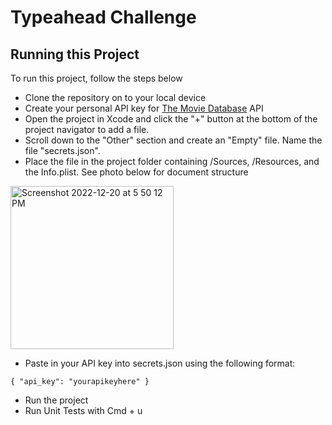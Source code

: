 
# Typeahead Challenge

## Running this Project

To run this project, follow the steps below
 - Clone the repository on to your local device
 - Create your personal API key for [The Movie Database](https://github.com/adamayoung/TMDb) API
 - Open the project in Xcode and click the "+" button at the bottom of the project navigator to add a file. 
 - Scroll down to the "Other" section and create an "Empty" file. Name the file "secrets.json". 
 - Place the file in the project folder containing /Sources, /Resources, and the Info.plist. See photo below for document structure
 <img width="261" alt="Screenshot 2022-12-20 at 5 50 12 PM" src="https://user-images.githubusercontent.com/63136835/208795478-f5846f93-0095-48ce-9b3f-0bff92208cf6.png">

 - Paste in your API key into secrets.json using the following format: 
 ```
 { "api_key": "yourapikeyhere" }
 ```
  - Run the project
  - Run Unit Tests with Cmd + u
